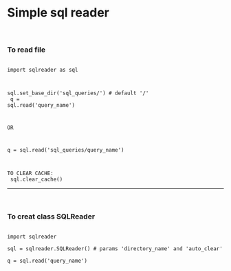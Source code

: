 <h1>Simple sql reader</h1>
<br>
<h3>To read file</h3>
<code>
import sqlreader as sql<br>


sql.set_base_dir('sql_queries/') # default '/'<br>
q = sql.read('query_name')<br>

OR <br>

q = sql.read('sql_queries/query_name')<br>


TO CLEAR CACHE:<br>
    sql.clear_cache()
</code>

<hr>
<br>
<h3>To creat class SQLReader</h1>
<code>
import sqlreader<br>
sql = sqlreader.SQLReader() # params 'directory_name' and 'auto_clear'<br>
q = sql.read('query_name')<br>
</code>